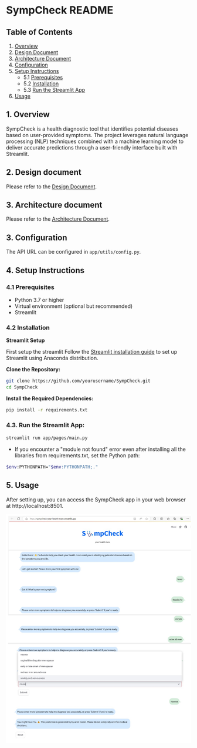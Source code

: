 # SympCheck README

## Table of Contents
1. [Overview](#1-overview)
2. [Design Document](#2-design-document)
3. [Architecture Document](#3-architecture-document)
4. [Configuration](#4-configuration)
5. [Setup Instructions](#5-setup-instructions)
   - 5.1 [Prerequisites](#51-prerequisites)
   - 5.2 [Installation](#52-installation)
   - 5.3 [Run the Streamlit App](#53-run-the-streamlit-app)
6. [Usage](#6-usage)

## 1. Overview
SympCheck is a health diagnostic tool that identifies potential diseases based on user-provided symptoms. The project leverages natural language processing (NLP) techniques combined with a machine learning model to deliver accurate predictions through a user-friendly interface built with Streamlit.

## 2. Design document

Please refer to the [Design Document](development.md).

## 3. Architecture document

Please refer to the [Architecture Document](architecture.md).

## 3. Configuration
The API URL can be configured in `app/utils/config.py`.

## 4. Setup Instructions

### 4.1 Prerequisites
- Python 3.7 or higher
- Virtual environment (optional but recommended)
- Streamlit

### 4.2 Installation

**Streamlit Setup**

First setup the streamlit
Follow the [Streamlit installation guide](https://docs.streamlit.io/get-started/installation/anaconda-distribution) to set up Streamlit using Anaconda distribution.


**Clone the Repository:**
```sh
git clone https://github.com/yourusername/SympCheck.git
cd SympCheck
```
**Install the Required Dependencies:**

```sh
pip install -r requirements.txt
```

### 4.3. Run the Streamlit App:
```sh
streamlit run app/pages/main.py
```
- If you encounter a "module not found" error even after installing all the libraries from requirements.txt, set the Python path:

```sh
$env:PYTHONPATH="$env:PYTHONPATH;."

```
## 5. Usage
After setting up, you can access the SympCheck app in your web browser at http://localhost:8501.

![alt text](Sympcheck_UI_Screen.jpg)